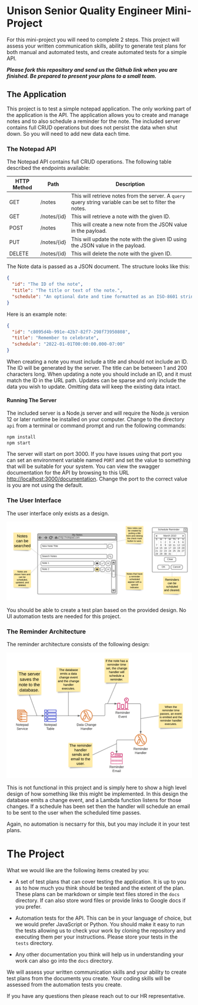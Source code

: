# Unison Senior Quality Engineer Mini-Project
For this mini-project you will need to complete 2 steps. This project will assess your written communication skills,
ability to generate test plans for both manual and automated tests, and create automated tests for a simple API.

_**Please fork this repository and send us the Github link when you are finished. Be prepared to present your plans to
a small team.**_

## The Application
This project is to test a simple notepad application. The only working part of the application is the API. The application
allows you to create and manage notes and to also schedule a reminder for the note. The included server contains full CRUD
operations but does not persist the data when shut down. So you will need to add new data each time.

### The Notepad API
The Notepad API contains full CRUD operations. The following table described the endpoints available:

|HTTP Method|Path|Description|
|-----------|----|-----------|
|GET|/notes|This will retrieve notes from the server. A `query` query string variable can be set to filter the notes.|
|GET|/notes/{id}|This will retrieve a note with the given ID.|
|POST|/notes|This will create a new note from the JSON value in the payload.|
|PUT|/notes/{id}|This will update the note with the given ID using the JSON value in the payload.|
|DELETE|/notes/{id}|This will delete the note with the given ID.|

The Note data is passed as a JSON document. The structure looks like this:
```json
{
  "id": "The ID of the note",
  "title": "The title or text of the note.",
  "schedule": "An optional date and time formatted as an ISO-8601 string."
}
```
Here is an example note:
```json
{
  "id": "c8095d4b-991e-42b7-82f7-298f73950808",
  "title": "Remember to celebrate",
  "schedule": "2022-01-01T00:00:00.000-07:00"
}
```

When creating a note you must include a title and should not include an ID. The ID will be generated by the server. The
title can be between 1 and 200 characters long. When updating a note you should include an ID, and it must match the ID
in the URL path. Updates can be sparse and only include the data you wish to update. Omitting data will keep the existing
data intact.

#### Running The Server

The included server is a Node.js server and will require the Node.js version 12 or later runtime be installed on your
computer. Change to the directory `api` from a terminal or command prompt and run the following commands:

```shell
npm install
npm start
```

The server will start on port 3000. If you have issues using that port you can set an environment variable named `PORT`
and set the value to something that will be suitable for your system. You can view the swagger documentation for the
API by browsing to this URL [http://localhost:3000/documentation](http://localhost:3000/documentation). Change the port
to the correct value is you are not using the default.

### The User Interface
The user interface only exists as a design.

![UI Image](docs/images/ui.png)

You should be able to create a test plan based on the provided design. No UI automation
tests are needed for this project.

### The Reminder Architecture
The reminder architecture consists of the following design:

![Reminder Architecture](docs/images/reminders.png)

This is not functional in this project and is simply here to show a high level design
of how something like this might be implemented. In this design the database emits a change
event, and a Lambda function listens for those changes. If a schedule has been set
then the handler will schedule an email to be sent to the user when the scheduled time passes.

Again, no automation is necsarry for this, but you may include it in your test plans.

# The Project
What we would like are the following items created by you:
* A set of test plans that can cover testing the application. It is up to you 
  as to how much you think should be tested and the extent of the plan. These plans can
  be markdown or simple text files stored in the `docs` directory. If can also store
  word files or provide links to Google docs if you prefer.
    
* Automation tests for the API. This can be in your language of choice, but we would 
  prefer JavaScript or Python. You should make it easy to run the tests allowing us to
  check your work by cloning the repository and executing them per your instructions. Please
  store your tests in the `tests` directory.
  
* Any other documentation you think will help us in understanding your work can also go into the
  `docs` directory.
  
We will assess your written communication skills and your ability to create test plans from the
documents you create. Your coding skills will be assessed from the automation tests
you create.

If you have any questions then please reach out to our HR representative.
